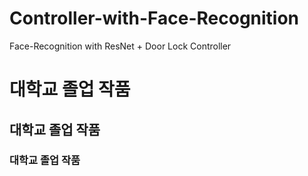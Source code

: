 # Controller-with-Face-Recognition
Face-Recognition with ResNet + Door Lock Controller

# 대학교 졸업 작품
## 대학교 졸업 작품
### 대학교 졸업 작품

